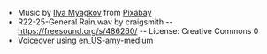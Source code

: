 - Music by <a href="https://pixabay.com/users/tazdev_music-37475890/?utm_source=link-attribution&utm_medium=referral&utm_campaign=music&utm_content=191707">Ilya Myagkov</a> from <a href="https://pixabay.com//?utm_source=link-attribution&utm_medium=referral&utm_campaign=music&utm_content=191707">Pixabay</a>
- R22-25-General Rain.wav by craigsmith -- https://freesound.org/s/486260/ -- License: Creative Commons 0
- Voiceover using [en_US-amy-medium](https://huggingface.co/rhasspy/piper-voices/blob/v1.0.0/en/en_US/amy/medium/en_US-amy-medium.onnx)
